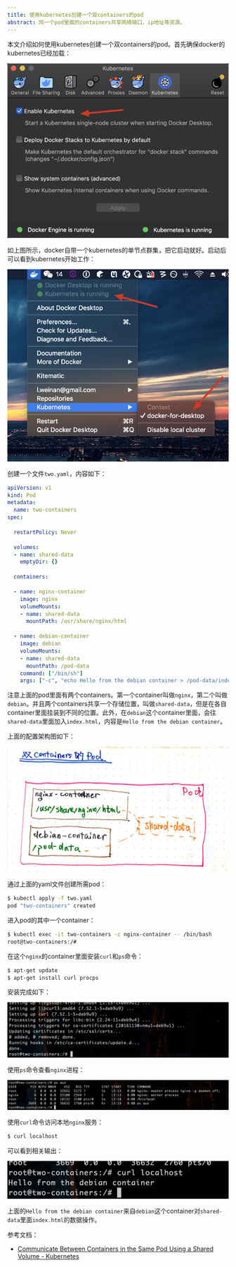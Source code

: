 ```yaml
---
title: 使用kubernetes创建一个双containers的pod
abstract: 同一个pod里面的containers共享网络端口，ip地址等资源。
---
```


本文介绍如何使用kubernetes创建一个双containers的pod。首先确保docker的kubernetes已经加载：

![](https://raw.githubusercontent.com/liweinan/blogpic2019/master/data/apr18/192C4A38-1826-4B99-98DE-BE97A20C8C24.png)

如上图所示，docker自带一个kubernetes的单节点群集，把它启动就好。启动后可以看到kubernetes开始工作：

![](https://raw.githubusercontent.com/liweinan/blogpic2019/master/data/apr18/A01AEF98-0531-41FD-BB45-F88C8B7BD9DE.png)

创建一个文件`two.yaml`，内容如下：

```yaml
apiVersion: v1
kind: Pod
metadata:
  name: two-containers
spec:

  restartPolicy: Never

  volumes:
  - name: shared-data
    emptyDir: {}

  containers:

  - name: nginx-container
    image: nginx
    volumeMounts:
    - name: shared-data
      mountPath: /usr/share/nginx/html

  - name: debian-container
    image: debian
    volumeMounts:
    - name: shared-data
      mountPath: /pod-data
    command: ["/bin/sh"]
    args: ["-c", "echo Hello from the debian container > /pod-data/index.html"]
```

注意上面的pod里面有两个containers。第一个container叫做`nginx`，第二个叫做`debian`。并且两个containers共享一个存储位置，叫做`shared-data`，但是在各自container里面挂装到不同的位置。此外，在`debian`这个container里面，会往`shared-data`里面加入`index.html`，内容是`Hello from the debian container`。

上面的配置架构图如下：

![](https://raw.githubusercontent.com/liweinan/blogpic2020_ii/master/jun12/WechatIMG1327.jpeg)

通过上面的yaml文件创建所需pod：

```bash
$ kubectl apply -f two.yaml
pod "two-containers" created
```

进入pod的其中一个container：

```bash
$ kubectl exec -it two-containers -c nginx-container -- /bin/bash
root@two-containers:/#
```

在这个`nginx`的container里面安装`curl`和`ps`命令：

```bash
$ apt-get update
$ apt-get install curl procps
```

安装完成如下：

![](https://raw.githubusercontent.com/liweinan/blogpic2019/master/data/apr18/4368D9EE-5058-4D7C-B28E-6F7A7A0CF985.png)

使用`ps`命令查看`nginx`进程：

![](https://raw.githubusercontent.com/liweinan/blogpic2019/master/data/apr18/BEE53876-08E4-4218-B488-05E258DCE028.png)

使用`curl`命令访问本地`nginx`服务：

```bash
$ curl localhost
```

可以看到相关输出：

![](https://raw.githubusercontent.com/liweinan/blogpic2019/master/data/apr18/DB5D5AD9-1FA8-4E86-85D4-9511E3F2C235.png)

上面的`Hello from the debian container`来自`debian`这个container对`shared-data`里面`index.html`的数据操作。

参考文档：

- [Communicate Between Containers in the Same Pod Using a Shared Volume - Kubernetes](https://kubernetes.io/docs/tasks/access-application-cluster/communicate-containers-same-pod-shared-volume/)


